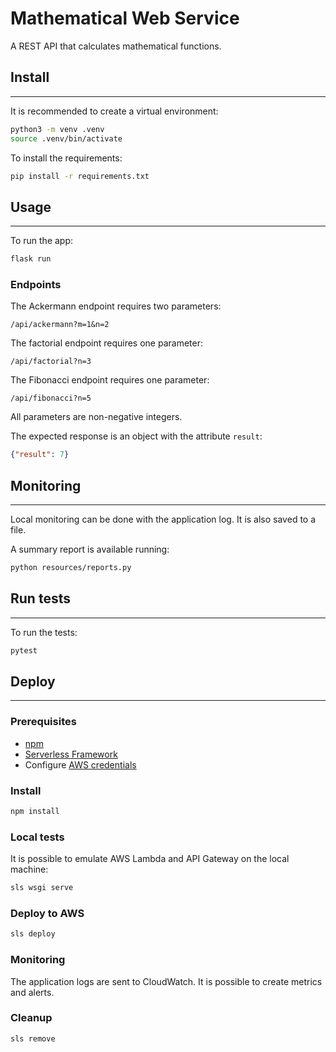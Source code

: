 # Mathematical Web Service
A REST API that calculates mathematical functions.


## Install

---

It is recommended to create a virtual environment:
```bash
python3 -m venv .venv
source .venv/bin/activate
```

To install the requirements:
```bash
pip install -r requirements.txt
```

## Usage

---
To run the app:
```bash
flask run
```

### Endpoints

The Ackermann endpoint requires two parameters:
```
/api/ackermann?m=1&n=2
```

The factorial endpoint requires one parameter:
```
/api/factorial?n=3
```

The Fibonacci endpoint requires one parameter:
```
/api/fibonacci?n=5
```

All parameters are non-negative integers.

The expected response is an object with the attribute `result`:
```json
{"result": 7}
```

## Monitoring

---
Local monitoring can be done with the application log. It is also saved to a file.

A summary report is available running: 
```bash
python resources/reports.py
```

## Run tests

---
To run the tests:
```bash
pytest
```

## Deploy

---

### Prerequisites

- [npm](https://www.npmjs.com/get-npm)
- [Serverless Framework](https://serverless.com/framework/docs/providers/aws/guide/quick-start/)
- Configure [AWS credentials](https://www.serverless.com/framework/docs/providers/aws/guide/credentials/)

### Install
```bash
npm install
```

### Local tests
It is possible to emulate AWS Lambda and API Gateway on the local machine:
```bash
sls wsgi serve
```

### Deploy to AWS
```bash
sls deploy
```

### Monitoring
The application logs are sent to CloudWatch. It is possible to create metrics and alerts.

### Cleanup
```bash
sls remove
```
